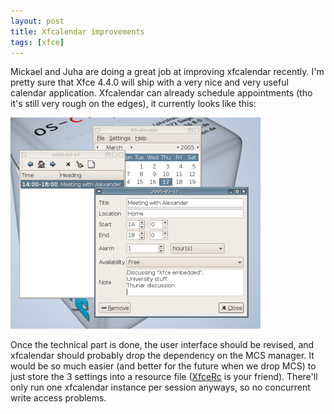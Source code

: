 ```yaml
---
layout: post
title: Xfcalendar improvements
tags: [xfce]
---
```


Mickael and Juha are doing a great job at improving xfcalendar recently. I'm pretty sure that Xfce 4.4.0 will ship with a very nice and very useful calendar application. Xfcalendar can already schedule appointments (tho it's still very rough on the edges), it currently looks like this:

<a href="/images/2005/xfcalendar-20050316.png"><img src="/images/2005/xfcalendar-20050316-thumb.png" border="0" /></a>

Once the technical part is done, the user interface should be revised, and xfcalendar should probably drop the dependency on the MCS manager. It would be so much easier (and better for the future when we drop MCS) to just store the 3 settings into a resource file (<a href="http://xfce.org/documentation/api-4.2/libxfce4util/libxfce4util-Resource-Config-File-Support.html">XfceRc</a> is your friend). There'll only run one xfcalendar instance per session anyways, so no concurrent write access problems.

